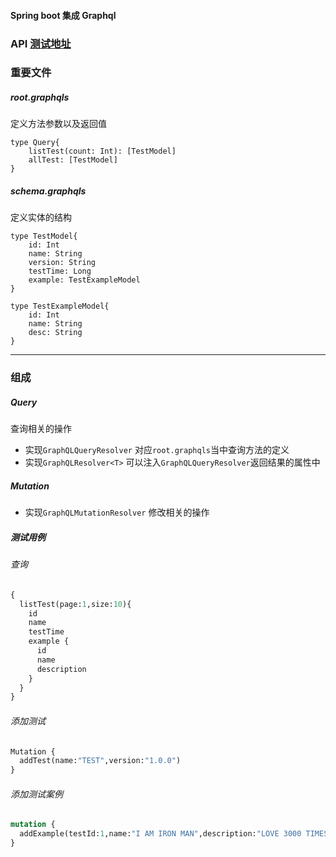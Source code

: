#### Spring boot 集成 Graphql

### API [测试地址](http://127.0.0.1:10601/graphiql)

### 重要文件


##### root.graphqls
定义方法参数以及返回值

```
type Query{
    listTest(count: Int): [TestModel]
    allTest: [TestModel]
}
```
##### schema.graphqls
定义实体的结构
```
type TestModel{
    id: Int
    name: String
    version: String
    testTime: Long
    example: TestExampleModel
}

type TestExampleModel{
    id: Int
    name: String
    desc: String
}
```

***

### 组成

##### Query 
查询相关的操作

* 实现`GraphQLQueryResolver`
对应`root.graphqls`当中查询方法的定义
* 实现`GraphQLResolver<T>`
可以注入`GraphQLQueryResolver`返回结果的属性中
##### Mutation
* 实现`GraphQLMutationResolver`
修改相关的操作


##### 测试用例

###### 查询
```graphql
{
  listTest(page:1,size:10){
    id
    name
    testTime
    example {
      id
      name
      description
    }
  }
}
```
###### 添加测试
```graphql
Mutation {
  addTest(name:"TEST",version:"1.0.0")
}
```
###### 添加测试案例
```graphql
mutation {
  addExample(testId:1,name:"I AM IRON MAN",description:"LOVE 3000 TIMES")
}
```
